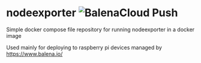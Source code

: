 # nodeexporter ![BalenaCloud Push](https://github.com/homeiac/nodeexporter/workflows/BalenaCloud%20Push/badge.svg)

Simple docker compose file repository for running nodeexporter in a docker image

Used mainly for deploying to raspberry pi devices managed by https://www.balena.io/
